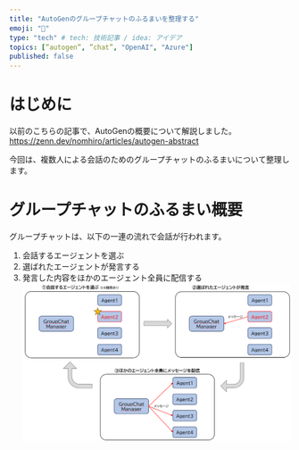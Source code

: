 ```yaml
---
title: "AutoGenのグループチャットのふるまいを整理する"
emoji: "🤖"
type: "tech" # tech: 技術記事 / idea: アイデア
topics: [”autogen”, ”chat”, "OpenAI", "Azure"]
published: false
---
```


# はじめに
以前のこちらの記事で、AutoGenの概要について解説しました。
https://zenn.dev/nomhiro/articles/autogen-abstract

今回は、複数人による会話のためのグループチャットのふるまいについて整理します。

# グループチャットのふるまい概要
グループチャットは、以下の一連の流れで会話が行われます。
1. 会話するエージェントを選ぶ
2. 選ばれたエージェントが発言する
3. 発言した内容をほかのエージェント全員に配信する
![](/images/autogen_multichat/2024-05-03-15-34-35.png)